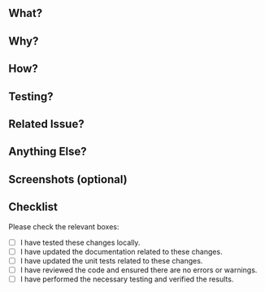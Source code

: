 ## What?

## Why?

## How?

## Testing?

## Related Issue?

## Anything Else?

## Screenshots (optional)

## Checklist

Please check the relevant boxes:

- [ ] I have tested these changes locally.
- [ ] I have updated the documentation related to these changes.
- [ ] I have updated the unit tests related to these changes.
- [ ] I have reviewed the code and ensured there are no errors or warnings.
- [ ] I have performed the necessary testing and verified the results.

